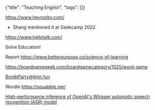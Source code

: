 {"title": "Teaching English", "tags": []}

https://www.heynorby.com/
* Shang mentioned it at Geekcamp 2022

https://www.hellotalk.com/

Solve Education!

Report https://www.betterpurpose.co/science-of-learning

https://boardgamegeek.com/boardgamecategory/1025/word-game

BombParty@jklm.fun

Wordle
https://squabble.me/

[High-performance inference of OpenAI's Whisper automatic speech recognition (ASR) model](https://github.com/ggerganov/whisper.cpp)

